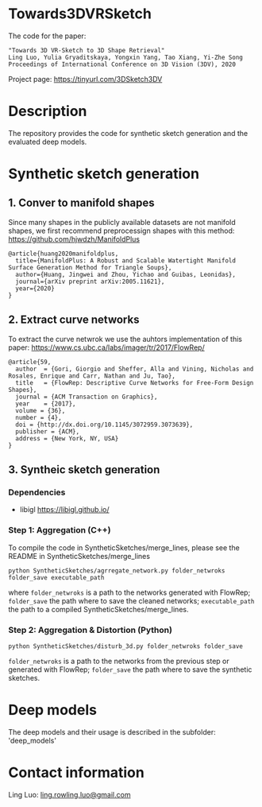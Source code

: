 
# Towards3DVRSketch
The code for the paper: 
```
"Towards 3D VR-Sketch to 3D Shape Retrieval"   
Ling Luo, Yulia Gryaditskaya, Yongxin Yang, Tao Xiang, Yi-Zhe Song
Proceedings of International Conference on 3D Vision (3DV), 2020
```
Project page: https://tinyurl.com/3DSketch3DV
# Description
The repository provides the code for synthetic sketch generation and the evaluated deep models.

# Synthetic sketch generation
## 1. Conver to manifold shapes
Since many shapes in the publicly available datasets are not manifold shapes, we first recommend preprocessign shapes with this method:
https://github.com/hjwdzh/ManifoldPlus
```
@article{huang2020manifoldplus,
  title={ManifoldPlus: A Robust and Scalable Watertight Manifold Surface Generation Method for Triangle Soups},
  author={Huang, Jingwei and Zhou, Yichao and Guibas, Leonidas},
  journal={arXiv preprint arXiv:2005.11621},
  year={2020}
}
```

## 2. Extract curve networks
To extract the curve netwrok we use the auhtors implementation of this paper:
https://www.cs.ubc.ca/labs/imager/tr/2017/FlowRep/
```
@article{59,
  author  = {Gori, Giorgio and Sheffer, Alla and Vining, Nicholas and Rosales, Enrique and Carr, Nathan and Ju, Tao},
  title   = {FlowRep: Descriptive Curve Networks for Free-Form Design Shapes},
  journal = {ACM Transaction on Graphics},
  year    = {2017},
  volume = {36},
  number = {4},
  doi = {http://dx.doi.org/10.1145/3072959.3073639},
  publisher = {ACM},
  address = {New York, NY, USA}
}
```
## 3. Syntheic sketch generation
### Dependencies
* libigl https://libigl.github.io/
### Step 1: Aggregation (C++)
To compile the code in SyntheticSketches/merge_lines, please see the README in SyntheticSketches/merge_lines
```
python SyntheticSketches/agrregate_network.py folder_netwroks folder_save executable_path
```
where
`folder_netwroks`
is a path to the networks generated with FlowRep;
`folder_save`
the path where to save the cleaned networks;
`executable_path`
the path to a compiled SyntheticSketches/merge_lines.

### Step 2: Aggregation & Distortion (Python)
```
python SyntheticSketches/disturb_3d.py folder_netwroks folder_save
```
`folder_netwroks`
is a path to the networks from the previous step or generated with FlowRep;
`folder_save`
the path where to save the synthetic sketches.
# Deep models
The deep models and their usage is described in the subfolder: 'deep_models'

# Contact information
Ling Luo: ling.rowling.luo@gmail.com
